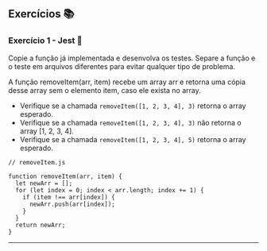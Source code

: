 ## Exercícios :books:

### Exercício 1 - Jest 🎯

Copie a função já implementada e desenvolva os testes. Separe a função e o teste em arquivos diferentes para evitar qualquer tipo de problema.

A função removeItem(arr, item) recebe um array arr e retorna uma cópia desse array sem o elemento item, caso ele exista no array.

- Verifique se a chamada `removeItem([1, 2, 3, 4], 3)` retorna o array esperado.
- Verifique se a chamada `removeItem([1, 2, 3, 4], 3)` não retorna o array [1, 2, 3, 4].
- Verifique se a chamada `removeItem([1, 2, 3, 4], 5)` retorna o array esperado.

```
// removeItem.js

function removeItem(arr, item) {
  let newArr = [];
  for (let index = 0; index < arr.length; index += 1) {
    if (item !== arr[index]) {
      newArr.push(arr[index]);
    }
  }
  return newArr;
}
```

---

